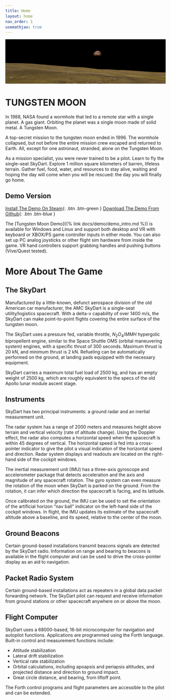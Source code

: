 ```yaml
---
title: Home
layout: home
nav_order: 1
usemathjax: true
---
```

![Tungsten Moon landscape](/assets/images/banner.jpeg)
# TUNGSTEN MOON

In 1988, NASA found a wormhole that led to a remote star with a single planet. A gas giant. Orbiting the planet was a single moon made of solid metal. A Tungsten Moon.

A top-secret mission to the tungsten moon ended in 1996. The wormhole collapsed, but not before the entire mission crew escaped and returned to Earth. All, except for one astronaut, stranded, alone on the Tungsten Moon.

As a mission specialist, you were never trained to be a pilot. Learn to fly the single-seat SkyDart. Explore 1 million square kilometers of barren, lifeless terrain. Gather fuel, food, water, and resources to stay alive, waiting and hoping the day will come when you will be rescued: the day you will finally go home. 

## Demo Version

[Install The Demo On Steam](steam://install/3118640){: .btn .btn-green }
[Download The Demo From Github](https://github.com/Eccentric-Anomalies/Tungsten-Moon-Demo-Releases/releases/tag/v1.0.0){: .btn .btn-blue }

The [Tungsten Moon Demo]({% link docs/demo/demo_intro.md %}) is available for Windows and Linux and support both desktop and VR with keyboard or XBOX/PS game controller inputs in either mode. You can also set up PC analog joysticks or other flight sim hardware from inside the game. VR hand controllers support grabbing handles and pushing buttons (Vive/Quest tested).

# More About The Game

## The SkyDart

Manufactured by a little-known, defunct aerospace division of the old American car manufacturer, the AMC SkyDart is a single-seat utility/logistics spacecraft. With a delta-v capability of over 1400 m/s, the SkyDart can make point-to-point flights covering the entire surface of the tungsten moon.

The SkyDart uses a pressure fed, variable throttle, $N_2O_4/MMH$ hypergolic bipropellent engine, similar to the Space Shuttle OMS (orbital maneuvering system) engines, with a specific thrust of 300 seconds. Maximum thrust is 20 kN, and minimum thrust is 2 kN. Refueling can be automatically performed on the ground, at landing pads equipped with the necessary equipment.

SkyDart carries a maximum total fuel load of 2500 kg, and has an empty weight of 2500 kg, which are roughly equivalent to the specs of the old Apollo lunar module ascent stage.

## Instruments

SkyDart has two principal instruments: a ground radar and an inertial measurement unit.

The radar system has a range of 2000 meters and measures height above terrain and vertical velocity (rate of altitude change). Using the Doppler effect, the radar also computes a horizontal speed when the spacecraft is within 45 degrees of vertical. The horizontal speed is fed into a cross-pointer indicator to give the pilot a visual indication of the horizontal speed and direction. Radar system displays and readouts are located on the right-hand side of the cockpit windows.

The inertial measurement unit (IMU) has a three-axis gyroscope and accelerometer package that detects acceleration and the axis and magnitude of any spacecraft rotation. The gyro system can even measure the rotation of the moon when SkyDart is parked on the ground. From the rotation, it can infer which direction the spacecraft is facing, and its latitude.

Once calibrated on the ground, the IMU can be used to set the orientation of the artificial horizon “nav ball” indicator on the left-hand side of the cockpit windows. In flight, the IMU updates its estimate of the spacecraft altitude above a baseline, and its speed, relative to the center of the moon.

## Ground Beacons

Certain ground-based installations transmit beacons signals are detected by the SkyDart radio. Information on range and bearing to beacons is available in the flight computer and can be used to drive the cross-pointer display as an aid to navigation.

## Packet Radio System

Certain ground-based installations act as repeaters in a global data packet forwarding network. The SkyDart pilot can request and receive information from ground stations or other spacecraft anywhere on or above the moon. 

## Flight Computer

SkyDart uses a 68000-based, 16-bit microcomputer for navigation and autopilot functions. Applications are programmed using the Forth language. Built-in control and measurement functions include:
* Attitude stabilization
* Lateral drift stabilization
* Vertical rate stabilization
* Orbital calculations, including apoapsis and periapsis altitudes, and projected distance and direction to ground impact.
* Great circle distance, and bearing, from liftoff point.

The Forth control programs and flight parameters are accessible to the pilot and can be extended.


